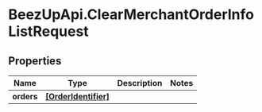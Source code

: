 # BeezUpApi.ClearMerchantOrderInfoListRequest

## Properties
Name | Type | Description | Notes
------------ | ------------- | ------------- | -------------
**orders** | [**[OrderIdentifier]**](OrderIdentifier.md) |  | 


